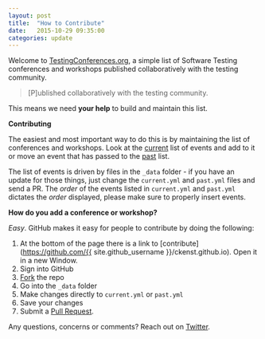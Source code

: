 ```yaml
---
layout: post
title:  "How to Contribute"
date:   2015-10-29 09:35:00
categories: update
---
```

Welcome to [TestingConferences.org](http://testingconferences.org), a simple list of Software Testing conferences and workshops published collaboratively with the testing community.

>[P]ublished collaboratively with the testing community.

This means we need **your help** to build and maintain this list.

**Contributing**

The easiest and most important way to do this is by maintaining the list of conferences and workshops. Look at the [current](/index.html) list of events and add to it or move an event that has passed to the [past](/past/) list.

The list of events is driven by files in the ```_data``` folder - if you have an update for those things, just change the ```current.yml``` and ```past.yml``` files and send a PR. The _order_ of the events listed in ```current.yml``` and ```past.yml``` dictates the _order_ displayed, please make sure to properly insert events.

**How do you add a conference or workshop?**

_Easy_. GitHub makes it easy for people to contribute by doing the following:

1. At the bottom of the page there is a link to [contribute](https://github.com/{{ site.github_username }}/ckenst.github.io). Open it in a new Window.
2. Sign into GitHub
3. [Fork](https://help.github.com/articles/fork-a-repo/) the repo
4. Go into the `_data` folder
5. Make changes directly to `current.yml` or `past.yml`
6. Save your changes
7. Submit a [Pull Request](https://help.github.com/articles/using-pull-requests/).

Any questions, concerns or comments? Reach out on [Twitter](https://twitter.com/ckenst).
